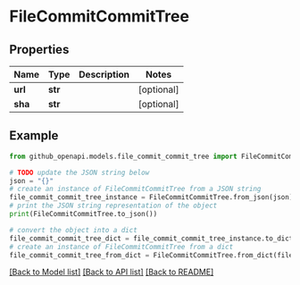 # FileCommitCommitTree


## Properties

Name | Type | Description | Notes
------------ | ------------- | ------------- | -------------
**url** | **str** |  | [optional] 
**sha** | **str** |  | [optional] 

## Example

```python
from github_openapi.models.file_commit_commit_tree import FileCommitCommitTree

# TODO update the JSON string below
json = "{}"
# create an instance of FileCommitCommitTree from a JSON string
file_commit_commit_tree_instance = FileCommitCommitTree.from_json(json)
# print the JSON string representation of the object
print(FileCommitCommitTree.to_json())

# convert the object into a dict
file_commit_commit_tree_dict = file_commit_commit_tree_instance.to_dict()
# create an instance of FileCommitCommitTree from a dict
file_commit_commit_tree_from_dict = FileCommitCommitTree.from_dict(file_commit_commit_tree_dict)
```
[[Back to Model list]](../README.md#documentation-for-models) [[Back to API list]](../README.md#documentation-for-api-endpoints) [[Back to README]](../README.md)


